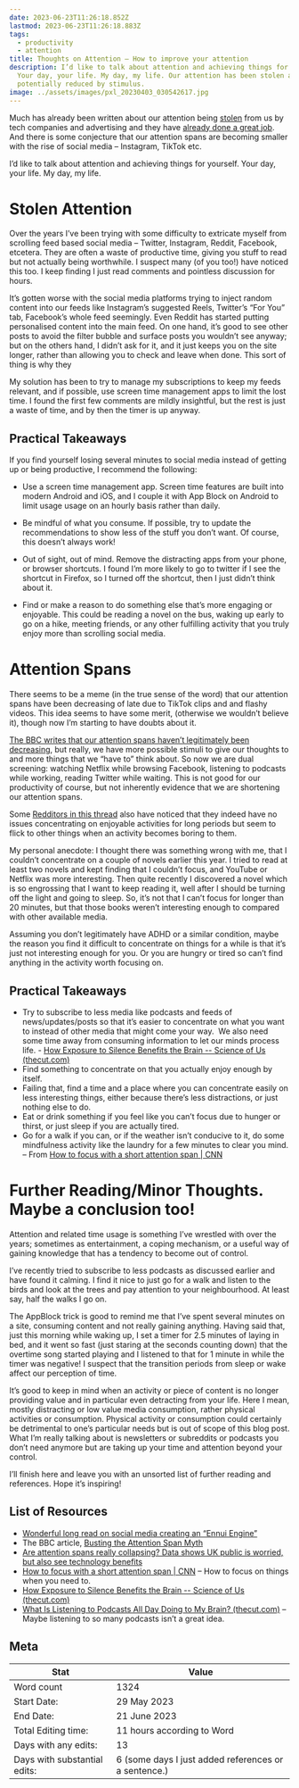 ```yaml
---
date: 2023-06-23T11:26:18.852Z
lastmod: 2023-06-23T11:26:18.883Z
tags:
  - productivity
  - attention
title: Thoughts on Attention – How to improve your attention
description: I’d like to talk about attention and achieving things for yourself.
  Your day, your life. My day, my life. Our attention has been stolen and
  potentially reduced by stimulus.
image: ../assets/images/pxl_20230403_030542617.jpg
---
```

Much has already been written about our attention being [stolen](https://www.theguardian.com/science/2022/jan/02/attention-span-focus-screens-apps-smartphones-social-media) from us by tech companies and advertising and they have [already done a great job](https://www.abc.net.au/radionational/programs/latenightlive/johann-hari-stolen-focus/101761868). And there is some conjecture that our attention spans are becoming smaller with the rise of social media – Instagram, TikTok etc.

I’d like to talk about attention and achieving things for yourself. Your day, your life. My day, my life.

# Stolen Attention

Over the years I’ve been trying with some difficulty to extricate myself from scrolling feed based social media – Twitter, Instagram, Reddit, Facebook, etcetera. They are often a waste of productive time, giving you stuff to read but not actually being worthwhile. I suspect many (of you too!) have noticed this too. I keep finding I just read comments and pointless discussion for hours.

It’s gotten worse with the social media platforms trying to inject random content into our feeds like Instagram’s suggested Reels, Twitter’s “For You” tab, Facebook’s whole feed seemingly. Even Reddit has started putting personalised content into the main feed. On one hand, it’s good to see other posts to avoid the filter bubble and surface posts you wouldn’t see anyway; but on the others hand, I didn’t ask for it, and it just keeps you on the site longer, rather than allowing you to check and leave when done. This sort of thing is why they

My solution has been to try to manage my subscriptions to keep my feeds relevant, and if possible, use screen time management apps to limit the lost time. I found the first few comments are mildly insightful, but the rest is just a waste of time, and by then the timer is up anyway.

## Practical Takeaways

If you find yourself losing several minutes to social media instead of getting up or being productive, I recommend the following:

* Use a screen time management app. Screen time features are built into modern Android and iOS, and I couple it with App Block on Android to limit usage usage on an hourly basis rather than daily. 

* Be mindful of what you consume. If possible, try to update the recommendations to show less of the stuff you don’t want. Of course, this doesn’t always work!

* Out of sight, out of mind. Remove the distracting apps from your phone, or browser shortcuts. I found I’m more likely to go to twitter if I see the shortcut in Firefox, so I turned off the shortcut, then I just didn’t think about it.

* Find or make a reason to do something else that’s more engaging or enjoyable. This could be reading a novel on the bus, waking up early to go on a hike, meeting friends, or any other fulfilling activity that you truly enjoy more than scrolling social media.

# Attention Spans

There seems to be a meme (in the true sense of the word) that our attention spans have been decreasing of late due to TikTok clips and and flashy videos. This idea seems to have some merit, (otherwise we wouldn’t believe it), though now I’m starting to have doubts about it.

[The BBC writes that our attention spans haven’t legitimately been decreasing](https://www.bbc.com/news/health-38896790), but really, we have more possible stimuli to give our thoughts to and more things that we “have to” think about. So now we are dual screening: watching Netflix while browsing Facebook, listening to podcasts while working, reading Twitter while waiting. This is not good for our productivity of course, but not inherently evidence that we are shortening our attention spans.

Some [Redditors in this thread](https://www.reddit.com/r/The10thDentist/comments/1380ixn/i_dont_think_gen_zs_attention_span_is_getting/) also have noticed that they indeed have no issues concentrating on enjoyable activities for long periods but seem to flick to other things when an activity becomes boring to them.

My personal anecdote: I thought there was something wrong with me, that I couldn’t concentrate on a couple of novels earlier this year. I tried to read at least two novels and kept finding that I couldn’t focus, and YouTube or Netflix was more interesting. Then quite recently I discovered a novel which is so engrossing that I want to keep reading it, well after I should be turning off the light and going to sleep. So, it’s not that I can’t focus for longer than 20 minutes, but that those books weren’t interesting enough to compared with other available media.

Assuming you don’t legitimately have ADHD or a similar condition, maybe the reason you find it difficult to concentrate on things for a while is that it’s just not interesting enough for you. Or you are hungry or tired so can’t find anything in the activity worth focusing on.

## Practical Takeaways

* Try to subscribe to less media like podcasts and feeds of news/updates/posts so that it’s easier to concentrate on what you want to instead of other media that might come your way.  We also need some time away from consuming information to let our minds process life. - [How Exposure to Silence Benefits the Brain -- Science of Us (thecut.com)](https://www.thecut.com/2016/07/scientists-are-discovering-the-neural-benefits-of-silence.html)
* Find something to concentrate on that you actually enjoy enough by itself.
* Failing that, find a time and a place where you can concentrate easily on less interesting things, either because there’s less distractions, or just nothing else to do.
* Eat or drink something if you feel like you can’t focus due to hunger or thirst, or just sleep if you are actually tired.
* Go for a walk if you can, or if the weather isn’t conducive to it, do some mindfulness activity like the laundry for a few minutes to clear you mind. – From [How to focus with a short attention span | CNN](https://edition.cnn.com/2023/01/11/health/short-attention-span-wellness/index.html)

# Further Reading/Minor Thoughts. Maybe a conclusion too!

Attention and related time usage is something I’ve wrestled with over the years; sometimes as entertainment, a coping mechanism, or a useful way of gaining knowledge that has a tendency to become out of control.

I’ve recently tried to subscribe to less podcasts as discussed earlier and have found it calming. I find it nice to just go for a walk and listen to the birds and look at the trees and pay attention to your neighbourhood. At least say, half the walks I go on.

The AppBlock trick is good to remind me that I’ve spent several minutes on a site, consuming content and not really gaining anything. Having said that, just this morning while waking up, I set a timer for 2.5 minutes of laying in bed, and it went so fast (just staring at the seconds counting down) that the overtime song started playing and I listened to that for 1 minute in while the timer was negative! I suspect that the transition periods from sleep or wake affect our perception of time.

It’s good to keep in mind when an activity or piece of content is no longer providing value and in particular even detracting from your life. Here I mean, mostly distracting or low value media consumption, rather physical activities or consumption. Physical activity or consumption could certainly be detrimental to one’s particular needs but is out of scope of this blog post. What I’m really talking about is newsletters or subreddits or podcasts you don’t need anymore but are taking up your time and attention beyond your control.

I’ll finish here and leave you with an unsorted list of further reading and references. Hope it’s inspiring!

## List of Resources

* [Wonderful long read on social media creating an “Ennui Engine”](https://medium.com/@max.p.schlienger/the-cargo-cult-of-the-ennui-engine-890c541cebcb?utm_source=pocket_reader)
* The BBC article, [Busting the Attention Span Myth](https://www.bbc.com/news/health-38896790)
* [Are attention spans really collapsing? Data shows UK public is worried, but also see technology benefits](https://phys.org/news/2022-02-attention-spans-collapsing-uk-technology.html)
* [How to focus with a short attention span | CNN](https://edition.cnn.com/2023/01/11/health/short-attention-span-wellness/index.html) – How to focus on things when you need to.
* [How Exposure to Silence Benefits the Brain -- Science of Us (thecut.com)](https://www.thecut.com/2016/07/scientists-are-discovering-the-neural-benefits-of-silence.html)
* [What Is Listening to Podcasts All Day Doing to My Brain? (thecut.com)](https://www.thecut.com/2017/10/what-is-listening-to-podcasts-all-day-doing-to-my-brain.html) – Maybe listening to so many podcasts isn’t a great idea.

## Meta

| Stat                           | Value                                                  |
| ------------------------------ | ------------------------------------------------------ |
| Word count                     | 1324                                                   |
| Start   Date:                  | 29 May 2023                                            |
| End Date:                      | 21 June 2023                                           |
| Total   Editing time:          | 11 hours   according to Word                           |
| Days with any   edits:         | 13                                                     |
| Days with substantial edits:   | 6 (some days   I just added references or a sentence.) | 